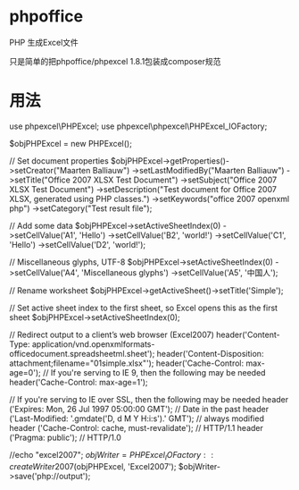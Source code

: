 # phpoffice
PHP 生成Excel文件

只是简单的把phpoffice/phpexcel 1.8.1包装成composer规范

# 用法
use phpexcel\PHPExcel;
use phpexcel\phpexcel\PHPExcel_IOFactory;

$objPHPExcel = new PHPExcel();
 
// Set document properties
$objPHPExcel->getProperties()->setCreator("Maarten Balliauw")
                 ->setLastModifiedBy("Maarten Balliauw")
                 ->setTitle("Office 2007 XLSX Test Document")
                 ->setSubject("Office 2007 XLSX Test Document")
                 ->setDescription("Test document for Office 2007 XLSX, generated using PHP classes.")
                 ->setKeywords("office 2007 openxml php")
                 ->setCategory("Test result file");
 
 
// Add some data
$objPHPExcel->setActiveSheetIndex(0)
                ->setCellValue('A1', 'Hello')
                ->setCellValue('B2', 'world!')
                ->setCellValue('C1', 'Hello')
                ->setCellValue('D2', 'world!');
 
// Miscellaneous glyphs, UTF-8
$objPHPExcel->setActiveSheetIndex(0)
                 ->setCellValue('A4', 'Miscellaneous glyphs')
                 ->setCellValue('A5', '中国人');
 
// Rename worksheet
$objPHPExcel->getActiveSheet()->setTitle('Simple');
 
 
// Set active sheet index to the first sheet, so Excel opens this as the first sheet
$objPHPExcel->setActiveSheetIndex(0);
 
 
// Redirect output to a client’s web browser (Excel2007)
header('Content-Type: application/vnd.openxmlformats-officedocument.spreadsheetml.sheet');
header('Content-Disposition: attachment;filename="01simple.xlsx"');
header('Cache-Control: max-age=0');
// If you're serving to IE 9, then the following may be needed
header('Cache-Control: max-age=1');
 
// If you're serving to IE over SSL, then the following may be needed
header ('Expires: Mon, 26 Jul 1997 05:00:00 GMT'); // Date in the past
header ('Last-Modified: '.gmdate('D, d M Y H:i:s').' GMT'); // always modified
header ('Cache-Control: cache, must-revalidate'); // HTTP/1.1
header ('Pragma: public'); // HTTP/1.0
 
//echo "excel2007";
$objWriter = PHPExcel_IOFactory::createWriter2007($objPHPExcel, 'Excel2007');
$objWriter->save('php://output');



